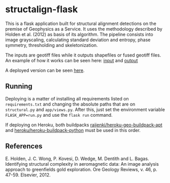 # structalign-flask

This is a flask application built for structural alignment detections on the premise of Geophysics as a Service. It uses the methodology described by Holden et al. (2012) as basis of its algorithm. The pipeline consists into image grayscaling, calculating standard deviation and entropy, phase symmetry, thresholding and skeletonization.

 The inputs are geotiff files while it outputs shapefiles or fused geotiff files. An example of how it works can be seen here: [input](https://i.imgur.com/ktoOW5fh.jpg) and [output](https://i.imgur.com/yi6wGZnh.jpg) 
 
 A deployed version can be seen [here](https://magstruct.herokuapp.com/).

## Running

Deploying is a matter of installing all requirements listed on `requirements.txt` and changing the absolute paths that are on `structural.py` and `app/views.py`. After this, just set the environment variable `FLASK_APP=run.py` and use the `flask run` command. 

If deploying on Heroku, both buildpacks [raijenki/heroku-geo-buildpack-apt](https://github.com/raijenki/heroku-geo-buildpack-apt) and [heroku/heroku-buildpack-python](https://github.com/heroku/heroku-buildpack-python) must be used in this order.

 ## References
 E. Holden, J. C. Wong, P. Kovesi, D. Wedge, M. Dentith and L. Bagas. Identifying structural complexity in aeromagnetic data: An image analysis approach to greenfields gold exploration. Ore Geology Reviews, v. 46, p. 47-59. Elsevier, 2012.